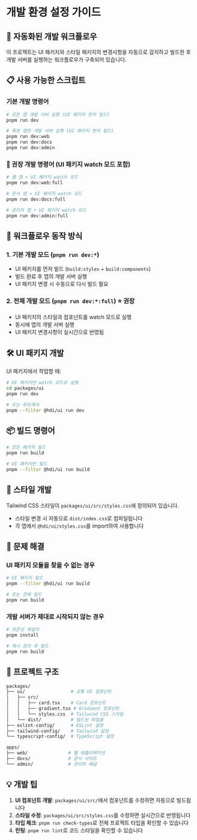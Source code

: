# 개발 환경 설정 가이드

## 🚀 자동화된 개발 워크플로우

이 프로젝트는 UI 패키지와 스타일 패키지의 변경사항을 자동으로 감지하고 빌드한 후 개발 서버를 실행하는 워크플로우가 구축되어 있습니다.

## 📋 사용 가능한 스크립트

### 기본 개발 명령어

```bash
# 모든 앱 개발 서버 실행 (UI 패키지 먼저 빌드)
pnpm run dev

# 특정 앱만 개발 서버 실행 (UI 패키지 먼저 빌드)
pnpm run dev:web
pnpm run dev:docs
pnpm run dev:admin
```

### 🎯 권장 개발 명령어 (UI 패키지 watch 모드 포함)

```bash
# 웹 앱 + UI 패키지 watch 모드
pnpm run dev:web:full

# 문서 앱 + UI 패키지 watch 모드
pnpm run dev:docs:full

# 관리자 앱 + UI 패키지 watch 모드
pnpm run dev:admin:full
```

## 🔄 워크플로우 동작 방식

### 1. 기본 개발 모드 (`pnpm run dev:*`)

- UI 패키지를 먼저 빌드 (`build:styles` + `build:components`)
- 빌드 완료 후 앱의 개발 서버 실행
- UI 패키지 변경 시 수동으로 다시 빌드 필요

### 2. 전체 개발 모드 (`pnpm run dev:*:full`) ⭐ **권장**

- UI 패키지의 스타일과 컴포넌트를 watch 모드로 실행
- 동시에 앱의 개발 서버 실행
- UI 패키지 변경사항이 실시간으로 반영됨

## 🛠️ UI 패키지 개발

UI 패키지에서 작업할 때:

```bash
# UI 패키지만 watch 모드로 실행
cd packages/ui
pnpm run dev

# 또는 루트에서
pnpm --filter @hdi/ui run dev
```

## 📦 빌드 명령어

```bash
# 모든 패키지 빌드
pnpm run build

# UI 패키지만 빌드
pnpm --filter @hdi/ui run build
```

## 🎨 스타일 개발

Tailwind CSS 스타일이 `packages/ui/src/styles.css`에 정의되어 있습니다.

- 스타일 변경 시 자동으로 `dist/index.css`로 컴파일됩니다
- 각 앱에서 `@hdi/ui/styles.css`를 import하여 사용합니다

## 🔧 문제 해결

### UI 패키지 모듈을 찾을 수 없는 경우

```bash
# UI 패키지 빌드
pnpm --filter @hdi/ui run build

# 또는 전체 빌드
pnpm run build
```

### 개발 서버가 제대로 시작되지 않는 경우

```bash
# 의존성 재설치
pnpm install

# 캐시 정리 후 빌드
pnpm run build
```

## 📁 프로젝트 구조

```bash
packages/
├── ui/                 # 공통 UI 컴포넌트
│   ├── src/
│   │   ├── card.tsx    # Card 컴포넌트
│   │   ├── gradient.tsx # Gradient 컴포넌트
│   │   └── styles.css  # Tailwind CSS 스타일
│   └── dist/           # 빌드된 파일들
├── eslint-config/      # ESLint 설정
├── tailwind-config/    # Tailwind 설정
└── typescript-config/  # TypeScript 설정

apps/
├── web/               # 웹 애플리케이션
├── docs/              # 문서 사이트
└── admin/             # 관리자 패널
```

## 💡 개발 팁

1. **UI 컴포넌트 개발**: `packages/ui/src/`에서 컴포넌트를 수정하면 자동으로 빌드됩니다
2. **스타일 수정**: `packages/ui/src/styles.css`를 수정하면 실시간으로 반영됩니다
3. **타입 체크**: `pnpm run check-types`로 전체 프로젝트 타입을 확인할 수 있습니다
4. **린팅**: `pnpm run lint`로 코드 스타일을 확인할 수 있습니다
